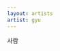 ```yaml
---
layout: artists
artist: gyu
---
```

<article class="work">
</article>
<article class="info">
사람
</article>